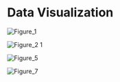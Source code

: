 # Data Visualization

![Figure_1](https://github.com/user-attachments/assets/d2e6acc2-1774-43a2-8c8c-f2bec9572f4e)

![Figure_2 1](https://github.com/user-attachments/assets/799220fa-e927-4682-be6b-af0f9b758723)

![Figure_5](https://github.com/user-attachments/assets/99b5ceea-254d-4521-9b65-43005381bdb7)

![Figure_7](https://github.com/user-attachments/assets/d1328394-213b-4603-8571-7fac36d36787)
